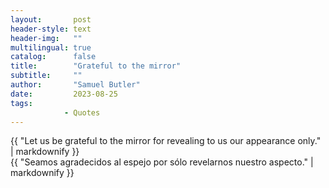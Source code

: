 ```yaml
---
layout:       post
header-style: text
header-img:   ""
multilingual: true
catalog:      false
title:        "Grateful to the mirror"
subtitle:     ""
author:       "Samuel Butler"
date:         2023-08-25
tags:
            - Quotes
---
```


<div class="en post-container">
    {{ "Let us be grateful to the mirror for revealing to us our appearance only." | markdownify }}
</div>

<div class="es post-container">
    {{ "Seamos agradecidos al espejo por sólo revelarnos nuestro aspecto." | markdownify }}
</div>
